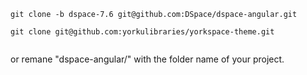 ```
git clone -b dspace-7.6 git@github.com:DSpace/dspace-angular.git
```

```
git clone git@github.com:yorkulibraries/yorkspace-theme.git
```

```rsync -a --exclude=.git dspace-template/ dspace-angular/ 
```
or remane "dspace-angular/" with the folder name of your project.